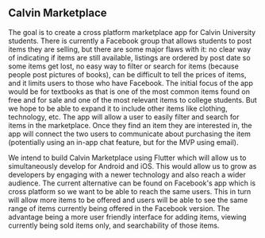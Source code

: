 ## Calvin Marketplace

The goal is to create a cross platform marketplace app for Calvin University students. There is
currently a Facebook group that allows students to post items they are selling, but there are
some major flaws with it: no clear way of indicating if items are still available, listings are
ordered by post date so some items get lost, no easy way to filter or search for items (because
people post pictures of books), can be difficult to tell the prices of items, and it limits users
to those who have Facebook. The initial focus of the app would be for textbooks as that is one of
the most common items found on free and for sale and one of the most relevant items to college
students. But we hope to be able to expand it to include other items like clothing, technology,
etc. The app will allow a user to easily filter and search for items in the marketplace. Once
they find an item they are interested in, the app will connect the two users to communicate
about purchasing the item (potentially using an in-app chat feature, but for the MVP using email).

We intend to build Calvin Marketplace using Flutter which will allow us to simultaneously develop
for Android and iOS. This would allow us to grow as developers by engaging with a newer technology
and  also reach a wider audience. The current alternative can be found on Facebook's app which is cross platform so we want to be able to reach the same users. This in turn will allow more items to be offered and users will be able to see the same range of items currently being offered in the Facebook version. The advantage being a more user friendly interface for adding items, viewing currently being sold items only, and searchability of those items.

